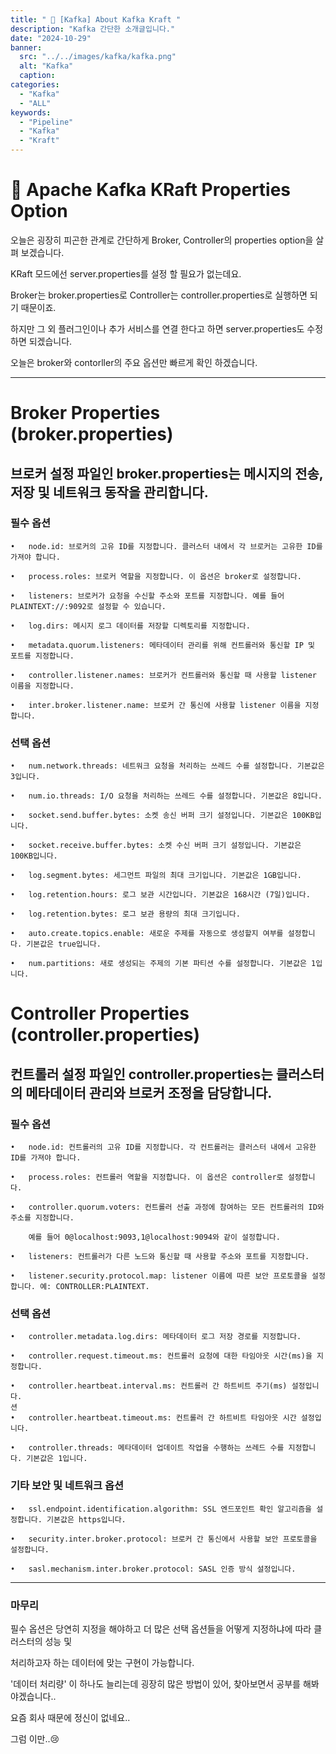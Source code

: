 ```yaml
---
title: " 🚀 [Kafka] About Kafka Kraft "
description: "Kafka 간단한 소개글입니다."
date: "2024-10-29"
banner:
  src: "../../images/kafka/kafka.png"
  alt: "Kafka"
  caption:
categories:
  - "Kafka"
  - "ALL"
keywords:
  - "Pipeline"
  - "Kafka"
  - "Kraft"
---
```

# 🚀 Apache Kafka KRaft Properties Option

오늘은 굉장히 피곤한 관계로 간단하게 Broker, Controller의 properties option을 살펴 보겠습니다.

KRaft 모드에선 server.properties를 설정 할 필요가 없는데요.

Broker는 broker.properties로 Controller는 controller.properties로 실행하면 되기 때문이죠.

하지만 그 외 플러그인이나 추가 서비스를 연결 한다고 하면 server.properties도 수정하면 되겠습니다.

오늘은 broker와 contorller의 주요 옵션만 빠르게 확인 하겠습니다.

---

# Broker Properties (broker.properties)

## 브로커 설정 파일인 broker.properties는 메시지의 전송, 저장 및 네트워크 동작을 관리합니다.

### 필수 옵션

	•	node.id: 브로커의 고유 ID를 지정합니다. 클러스터 내에서 각 브로커는 고유한 ID를 가져야 합니다.
	
    •	process.roles: 브로커 역할을 지정합니다. 이 옵션은 broker로 설정합니다.
	
    •	listeners: 브로커가 요청을 수신할 주소와 포트를 지정합니다. 예를 들어 PLAINTEXT://:9092로 설정할 수 있습니다.
	
    •	log.dirs: 메시지 로그 데이터를 저장할 디렉토리를 지정합니다.
	
    •	metadata.quorum.listeners: 메타데이터 관리를 위해 컨트롤러와 통신할 IP 및 포트를 지정합니다.
	
    •	controller.listener.names: 브로커가 컨트롤러와 통신할 때 사용할 listener 이름을 지정합니다.
	
    •	inter.broker.listener.name: 브로커 간 통신에 사용할 listener 이름을 지정합니다.

### 선택 옵션

	•	num.network.threads: 네트워크 요청을 처리하는 쓰레드 수를 설정합니다. 기본값은 3입니다.

	•	num.io.threads: I/O 요청을 처리하는 쓰레드 수를 설정합니다. 기본값은 8입니다.

	•	socket.send.buffer.bytes: 소켓 송신 버퍼 크기 설정입니다. 기본값은 100KB입니다.

	•	socket.receive.buffer.bytes: 소켓 수신 버퍼 크기 설정입니다. 기본값은 100KB입니다.

	•	log.segment.bytes: 세그먼트 파일의 최대 크기입니다. 기본값은 1GB입니다.

	•	log.retention.hours: 로그 보관 시간입니다. 기본값은 168시간 (7일)입니다.

	•	log.retention.bytes: 로그 보관 용량의 최대 크기입니다.
	
    •	auto.create.topics.enable: 새로운 주제를 자동으로 생성할지 여부를 설정합니다. 기본값은 true입니다.
	
    •	num.partitions: 새로 생성되는 주제의 기본 파티션 수를 설정합니다. 기본값은 1입니다.

# Controller Properties (controller.properties)

## 컨트롤러 설정 파일인 controller.properties는 클러스터의 메타데이터 관리와 브로커 조정을 담당합니다.

### 필수 옵션

	•	node.id: 컨트롤러의 고유 ID를 지정합니다. 각 컨트롤러는 클러스터 내에서 고유한 ID를 가져야 합니다.
	
    •	process.roles: 컨트롤러 역할을 지정합니다. 이 옵션은 controller로 설정합니다.
	
    •	controller.quorum.voters: 컨트롤러 선출 과정에 참여하는 모든 컨트롤러의 ID와 주소를 지정합니다. 
        
        예를 들어 0@localhost:9093,1@localhost:9094와 같이 설정합니다.
	
    •	listeners: 컨트롤러가 다른 노드와 통신할 때 사용할 주소와 포트를 지정합니다.
	
    •	listener.security.protocol.map: listener 이름에 따른 보안 프로토콜을 설정합니다. 예: CONTROLLER:PLAINTEXT.

### 선택 옵션

	•	controller.metadata.log.dirs: 메타데이터 로그 저장 경로를 지정합니다.
	
    •	controller.request.timeout.ms: 컨트롤러 요청에 대한 타임아웃 시간(ms)을 지정합니다.
	
    •	controller.heartbeat.interval.ms: 컨트롤러 간 하트비트 주기(ms) 설정입니다.
	션
    •	controller.heartbeat.timeout.ms: 컨트롤러 간 하트비트 타임아웃 시간 설정입니다.
	
    •	controller.threads: 메타데이터 업데이트 작업을 수행하는 쓰레드 수를 지정합니다. 기본값은 1입니다.

### 기타 보안 및 네트워크 옵션

	•	ssl.endpoint.identification.algorithm: SSL 엔드포인트 확인 알고리즘을 설정합니다. 기본값은 https입니다.
	
    •	security.inter.broker.protocol: 브로커 간 통신에서 사용할 보안 프로토콜을 설정합니다.
	
    •	sasl.mechanism.inter.broker.protocol: SASL 인증 방식 설정입니다.

---

### 마무리

필수 옵션은 당연히 지정을 해야하고 더 많은 선택 옵션들을 어떻게 지정하냐에 따라 클러스터의 성능 및

처리하고자 하는 데이터에 맞는 구현이 가능합니다.

'데이터 처리량' 이 하나도 늘리는데 굉장히 많은 방법이 있어, 찾아보면서 공부를 해봐야겠습니다..

요즘 회사 때문에 정신이 없네요..

그럼 이만..😢